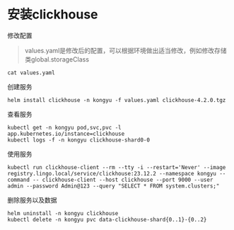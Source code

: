 # 安装clickhouse

修改配置

> values.yaml是修改后的配置，可以根据环境做出适当修改，例如修改存储类global.storageClass

```
cat values.yaml
```

创建服务

```shell
helm install clickhouse -n kongyu -f values.yaml clickhouse-4.2.0.tgz
```

查看服务

```
kubectl get -n kongyu pod,svc,pvc -l app.kubernetes.io/instance=clickhouse
kubectl logs -f -n kongyu clickhouse-shard0-0
```

使用服务

```
kubectl run clickhouse-client --rm --tty -i --restart='Never' --image  registry.lingo.local/service/clickhouse:23.12.2 --namespace kongyu --command -- clickhouse-client --host clickhouse --port 9000 --user admin --password Admin@123 --query "SELECT * FROM system.clusters;"
```

删除服务以及数据

```
helm uninstall -n kongyu clickhouse
kubectl delete -n kongyu pvc data-clickhouse-shard{0..1}-{0..2}
```

